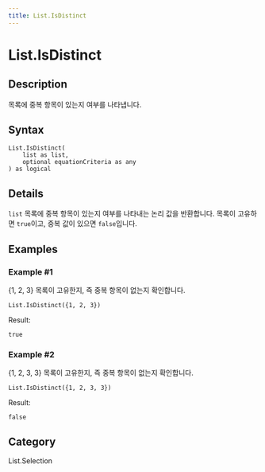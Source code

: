 ```yaml
---
title: List.IsDistinct
---
```


# List.IsDistinct


## Description

목록에 중복 항목이 있는지 여부를 나타냅니다.


## Syntax

```powerquery
List.IsDistinct(
    list as list,
    optional equationCriteria as any
) as logical
```


## Details

<code>list</code> 목록에 중복 항목이 있는지 여부를 나타내는 논리 값을 반환합니다. 목록이 고유하면 <code>true</code>이고, 중복 값이 있으면 <code>false</code>입니다. 


## Examples

### Example #1 
\{1, 2, 3} 목록이 고유한지, 즉 중복 항목이 없는지 확인합니다.
```powerquery
List.IsDistinct({1, 2, 3})
```

Result: 
```powerquery
true
```


### Example #2 
\{1, 2, 3, 3} 목록이 고유한지, 즉 중복 항목이 없는지 확인합니다.
```powerquery
List.IsDistinct({1, 2, 3, 3})
```

Result: 
```powerquery
false
```




## Category
List.Selection
